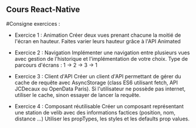 ## Cours React-Native

#Consigne exercices :
 * Exercice 1 : Animation
  Créer deux vues prenant chacune la moitié de l'écran en hauteur.
  Faites varier leurs hauteur grâce à l'API Animated
   
 * Exercice 2 : Navigation
  Implémenter une navigation entre plusieurs vues avec gestion de l'historique et l'implémentation
  de votre choix.
  Type de parcours d'écrans : 1 -> 2 -> 3 -> 1
  
 * Exercice 3 : Client d'API
  Créer un client d'API permettant de gérer du cache de requête avec AsyncStorage (class ES6 utilisant fetch, API
  JCDecaux ou OpenData Paris). 
  Si l'utilisateur ne possède pas internet, utiliser le cache, sinon essayer de lancer la requête.
   
 * Exercice 4 : Composant réutilisable
  Créer un composant représentant une station de velib avec des informations factices (position, nom, distance ...)
  Utiliser les propTypes, les styles et les defaults prop values.
   